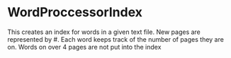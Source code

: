 # WordProccessorIndex
This creates an index for words in a given text file. New pages are represented by #. Each word keeps track of the number
of pages they are on. Words on over 4 pages are not put into the index
